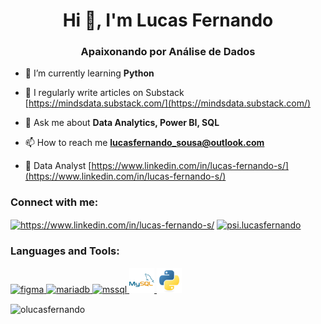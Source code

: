 <h1 align="center">Hi 👋, I'm Lucas Fernando</h1>
<h3 align="center">Apaixonando por Análise de Dados</h3>

- 🌱 I’m currently learning **Python**

- 📝 I regularly write articles on Substack [https://mindsdata.substack.com/](https://mindsdata.substack.com/)

- 💬 Ask me about **Data Analytics, Power BI, SQL**

- 📫 How to reach me **lucasfernando_sousa@outlook.com**

- 📄 Data Analyst [https://www.linkedin.com/in/lucas-fernando-s/](https://www.linkedin.com/in/lucas-fernando-s/)

<h3 align="left">Connect with me:</h3>
<p align="left">
<a href="https://linkedin.com/in/https://www.linkedin.com/in/lucas-fernando-s/" target="blank"><img align="center" src="https://raw.githubusercontent.com/rahuldkjain/github-profile-readme-generator/master/src/images/icons/Social/linked-in-alt.svg" alt="https://www.linkedin.com/in/lucas-fernando-s/" height="30" width="40" /></a>
<a href="https://instagram.com/psi.lucasfernando" target="blank"><img align="center" src="https://raw.githubusercontent.com/rahuldkjain/github-profile-readme-generator/master/src/images/icons/Social/instagram.svg" alt="psi.lucasfernando" height="30" width="40" /></a>
</p>

<h3 align="left">Languages and Tools:</h3>
<p align="left"> <a href="https://www.figma.com/" target="_blank" rel="noreferrer"> <img src="https://www.vectorlogo.zone/logos/figma/figma-icon.svg" alt="figma" width="40" height="40"/> </a> <a href="https://mariadb.org/" target="_blank" rel="noreferrer"> <img src="https://www.vectorlogo.zone/logos/mariadb/mariadb-icon.svg" alt="mariadb" width="40" height="40"/> </a> <a href="https://www.microsoft.com/en-us/sql-server" target="_blank" rel="noreferrer"> <img src="https://www.svgrepo.com/show/303229/microsoft-sql-server-logo.svg" alt="mssql" width="40" height="40"/> </a> <a href="https://www.mysql.com/" target="_blank" rel="noreferrer"> <img src="https://raw.githubusercontent.com/devicons/devicon/master/icons/mysql/mysql-original-wordmark.svg" alt="mysql" width="40" height="40"/> </a> <a href="https://www.python.org" target="_blank" rel="noreferrer"> <img src="https://raw.githubusercontent.com/devicons/devicon/master/icons/python/python-original.svg" alt="python" width="40" height="40"/> </a> </p>

<p><img align="center" src="https://github-readme-stats.vercel.app/api/top-langs?username=olucasfernando&show_icons=true&locale=en&layout=compact" alt="olucasfernando" /></p>


<!---
- 👋 Hi, I’m @OLucasFernando
- 👀 I’m interested in ...
- 🌱 I’m currently learning ...
- 💞️ I’m looking to collaborate on ...
- 📫 How to reach me ...
- 😄 Pronouns: ...
- ⚡ Fun fact: ...

<!---
OLucasFernando/OLucasFernando is a ✨ special ✨ repository because its `README.md` (this file) appears on your GitHub profile.
You can click the Preview link to take a look at your changes.
--->
